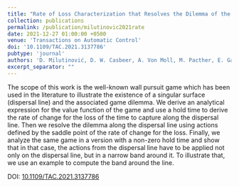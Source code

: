 ```yaml
---
title: "Rate of Loss Characterization that Resolves the Dilemma of the Wall Pursuit Game Solution"
collection: publications
permalink: /publication/milutinovic2021rate
date: 2021-12-27 01:00:00 +0500
venue: 'Transactions on Automatic Control'
doi: '10.1109/TAC.2021.3137786'
pubtype: 'journal'
authors: 'D. Milutinović, D. W. Casbeer, A. Von Moll, M. Pacther, E. Garcia'
excerpt_separator: ""
---
```

The scope of this work is the well-known wall pursuit game which has been used in the literature to illustrate the existence of a singular surface (dispersal line) and the associated game dilemma. We derive an analytical expression for the value function of the game and use a hold time to derive the rate of change for the loss of the time to capture along the dispersal line. Then we resolve the dilemma along the dispersal line using actions defined by the saddle point of the rate of change for the loss. Finally, we analyze the same game in a version with a non-zero hold time and show that in that case, the actions from the dispersal line have to be applied not only on the dispersal line, but in a narrow band around it. To illustrate that, we use an example to compute the band around the line.


DOI: [10.1109/TAC.2021.3137786](https://doi.org/10.1109/TAC.2021.3137786)